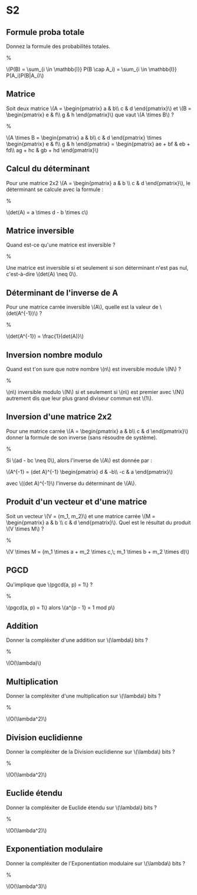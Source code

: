 # S2

## Formule proba totale 

Donnez la formule des probabilités totales.

%

\\(P(B) = \sum_{i \in \mathbb{I}} P(B \cap A_i) = \sum_{i \in \mathbb{I}} P(A_i)P(B|A_i)\\)

## Matrice

Soit deux matrice \\(A = \begin{pmatrix}
a & b\\\\
c & d
\end{pmatrix}\\) et \\(B = \begin{pmatrix}
e & f\\\\
g & h
\end{pmatrix}\\) que vaut \\(A \times B\\) ?

%

\\(A \times B = \begin{pmatrix}
a & b\\\\
c & d
\end{pmatrix} \times \begin{pmatrix}
e & f\\\\
g & h
\end{pmatrix} = 
\begin{pmatrix}
ae + bf & eb + fd\\\\
ag + hc & gb + hd
\end{pmatrix}\\)

## Calcul du déterminant

Pour une matrice 2x2 \\(A = \begin{pmatrix} a & b \\\\ c & d \end{pmatrix}\\), le déterminant se calcule avec la formule :

%

\\(det(A) = a \\times d - b \\times c\\)

## Matrice inversible

Quand est-ce qu'une matrice est inversible ?

%

Une matrice est inversible si et seulement si son déterminant n'est pas nul, c'est-à-dire \\(det(A) \\neq 0\\).

## Déterminant de l'inverse de A

Pour une matrice carrée inversible \\(A\\), quelle est la valeur de \\(det(A^{-1})\\) ?

%

\\(det(A^{-1}) = \\frac{1}{det(A)}\\)

## Inversion nombre modulo

Quand est t'on sure que notre nombre \\(n\\) est inversible module \\(N\\) ?

%

\\(n\\) inversible modulo \\(N\\) si et seulement si \\(n\\) est premier avec 
\\(N\\) autrement dis que leur plus grand diviseur commun est \\(1\\).

## Inversion d'une matrice 2x2

Pour une matrice carrée \\(A = \begin{pmatrix} a & b\\\\ c & d \end{pmatrix}\\) donner la formule de son inverse (sans résoudre de système).

%

Si \\(ad - bc \\neq 0\\), alors l'inverse de \\(A\\) est donnée par :

\\(A^{-1} = (det A)^{-1} \\begin{pmatrix} d & -b\\\\ -c & a \\end{pmatrix}\\)

avec \\((det A)^{-1}\\) l'inverse du déterminant de \\(A\\).

## Produit d'un vecteur et d'une matrice

Soit un vecteur \\(V = (m_1, m_2)\\) et une matrice carrée \\(M = \\begin{pmatrix} a & b \\\\ c & d \\end{pmatrix}\\). Quel est le résultat du produit \\(V \\times M\\) ?

%

\\(V \\times M = (m_1 \\times a + m_2 \\times c,\\; m_1 \\times b + m_2 \\times d)\\)

## PGCD

Qu'implique que \\(pgcd(a, p) = 1\\) ?

%

\\(pgcd(a, p) = 1\\) alors \\(a^{p - 1} = 1 mod p\\)

## Addition

Donner la compléxiter d'une addition sur \\(\lambda\\) bits ?

%

\\(O(\lambda)\\)

## Multiplication

Donner la compléxiter d'une multiplication sur \\(\lambda\\) bits ?

%

\\(O(\lambda^2)\\)

## Division euclidienne 

Donner la compléxiter de la Division euclidienne sur \\(\lambda\\) bits ?

%

\\(O(\lambda^2)\\)


## Euclide étendu 

Donner la compléxiter de Euclide étendu sur \\(\lambda\\) bits ?

%

\\(O(\lambda^2)\\)

## Exponentiation modulaire 

Donner la compléxiter de l'Exponentiation modulaire sur \\(\lambda\\) bits ?

%

\\(O(\lambda^3)\\)